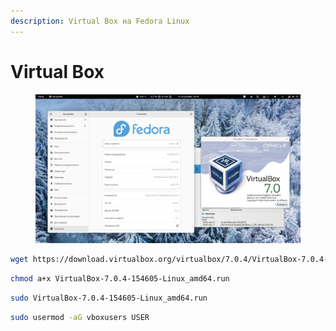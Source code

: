 ```yaml
---
description: Virtual Box на Fedora Linux
---
```


# Virtual Box

<figure><img src="../../.gitbook/assets/2aeb9636-1f79-4e08-9ac7-e62c7a14b533.jpeg" alt=""><figcaption></figcaption></figure>

```bash
wget https://download.virtualbox.org/virtualbox/7.0.4/VirtualBox-7.0.4-154605-Linux_amd64.run
```

```bash
chmod a+x VirtualBox-7.0.4-154605-Linux_amd64.run
```

```bash
sudo VirtualBox-7.0.4-154605-Linux_amd64.run
```

```bash
sudo usermod -aG vboxusers USER
```
